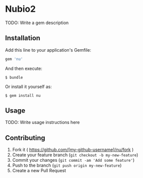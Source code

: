 # Nubio2

TODO: Write a gem description

## Installation

Add this line to your application's Gemfile:

```ruby
gem 'nu'
```

And then execute:

    $ bundle

Or install it yourself as:

    $ gem install nu

## Usage

TODO: Write usage instructions here

## Contributing

1. Fork it ( https://github.com/[my-github-username]/nu/fork )
2. Create your feature branch (`git checkout -b my-new-feature`)
3. Commit your changes (`git commit -am 'Add some feature'`)
4. Push to the branch (`git push origin my-new-feature`)
5. Create a new Pull Request
